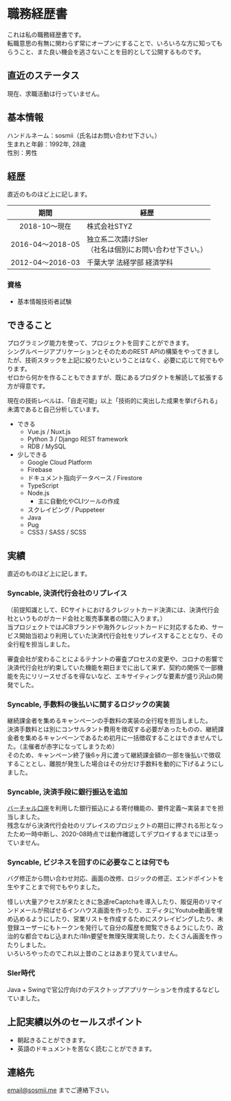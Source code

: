 # 職務経歴書
これは私の職務経歴書です。  
転職意思の有無に関わらず常にオープンにすることで、いろいろな方に知ってもらうこと、また良い機会を逃さないことを目的として公開するものです。

## 直近のステータス
現在、求職活動は行っていません。

## 基本情報
ハンドルネーム：sosmii（氏名はお問い合わせ下さい。）  
生まれと年齢：1992年, 28歳  
性別：男性

## 経歴
直近のものほど上に記します。

期間|経歴
:-:|---
2018-10〜現在|株式会社STYZ
2016-04〜2018-05|独立系二次請けSIer<br>（社名は個別にお問い合わせ下さい。）
2012-04〜2016-03|千葉大学 法経学部 経済学科

### 資格
- 基本情報技術者試験

## できること
プログラミング能力を使って、プロジェクトを回すことができます。  
シングルページアプリケーションとそのためのREST APIの構築をやってきましたが、技術スタックを上記に絞りたいということはなく、必要に応じて何でもやります。  
ゼロから何かを作ることもできますが、既にあるプロダクトを解読して拡張する方が得意です。

現在の技術レベルは、「自走可能」以上「技術的に突出した成果を挙げられる」未満であると自己分析しています。

- できる
  - Vue.js / Nuxt.js
  - Python 3 / Django REST framework
  - RDB / MySQL
- 少しできる
  - Google Cloud Platform
  - Firebase
  - ドキュメント指向データベース / Firestore
  - TypeScript
  - Node.js
    - 主に自動化やCLIツールの作成
  - スクレイピング / Puppeteer
  - Java
  - Pug
  - CSS3 / SASS / SCSS

## 実績
直近のものほど上に記します。  

### Syncable, 決済代行会社のリプレイス
（前提知識として、ECサイトにおけるクレジットカード決済には、決済代行会社というものがカード会社と販売事業者の間に入ります。）  
当プロジェクトではJCBブランドや海外クレジットカードに対応するため、サービス開始当初より利用していた決済代行会社をリプレイスすることとなり、その全行程を担当しました。

審査会社が変わることによるテナントの審査プロセスの変更や、コロナの影響で決済代行会社が約束していた機能を期日までに出して来ず、契約の関係で一部機能を先にリリースせざるを得ないなど、エキサイティングな要素が盛り沢山の開発でした。

### Syncable, 手数料の後払いに関するロジックの実装
継続課金者を集めるキャンペーンの手数料の実装の全行程を担当しました。  
決済手数料とは別にコンサルタント費用を徴収する必要があったものの、継続課金者を集めるキャンペーンであるため初月に一括徴収することはできませんでした。（主催者が赤字になってしまうため）  
そのため、キャンペーン終了後6ヶ月に渡って継続課金額の一部を後払いで徴収することとし、離脱が発生した場合はその分だけ手数料を動的に下げるようにしました。

### Syncable, 決済手段に銀行振込を追加
[バーチャル口座](https://www.cardservice.co.jp/support/beginner/begin_24.html)を利用した銀行振込による寄付機能の、要件定義〜実装までを担当しました。  
残念ながら決済代行会社のリプレイスのプロジェクトの期日に押される形となったため一時中断し、2020-08時点では動作確認してデプロイするまでには至っていません。

### Syncable, ビジネスを回すのに必要なことは何でも
バグ修正から問い合わせ対応、画面の改修、ロジックの修正、エンドポイントを生やすことまで何でもやりました。

怪しい大量アクセスが来たときに急遽reCaptchaを導入したり、販促用のリマインドメールが飛ばせるインハウス画面を作ったり、エディタにYoutube動画を埋め込めるようにしたり、営業リストを作成するためにスクレイピングしたり、未登録ユーザーにもトークンを発行して自分の履歴を閲覧できるようにしたり、政治的な都合でねじ込まれたi18n要望を無理矢理実現したり、たくさん画面を作ったりしました。  
いろいろやったのでこれ以上昔のことはあまり覚えていません。

### SIer時代
Java + Swingで官公庁向けのデスクトップアプリケーションを作成するなどしていました。

## 上記実績以外のセールスポイント

- 朝起きることができます。
- 英語のドキュメントを苦なく読むことができます。

## 連絡先
email@sosmii.me までご連絡下さい。
